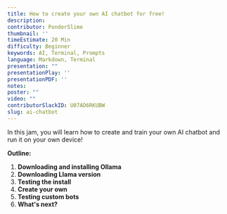 ```yaml
---
title: How to create your own AI chatbot for free!
description: 
contributor: PonderSlime
thumbnail: ''
timeEstimate: 20 Min
difficulty: Beginner
keywords: AI, Terminal, Prompts
language: Markdown, Terminal
presentation: ""
presentationPlay: ''
presentationPDF: ''
notes: 
poster: ""
video: ""
contributorSlackID: U07AD6RKUBW
slug: ai-chatbot
---
```


In this jam, you will learn how to create and train your own AI chatbot and run it on your own device!

**Outline:**
1. **Downloading and installing Ollama**
2. **Downloading Llama version**
3. **Testing the install**
4. **Create your own**
5. **Testing custom bots** 
6. **What's next?**
